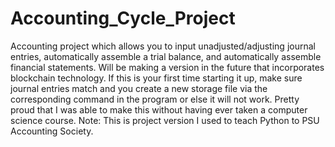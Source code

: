 # Accounting_Cycle_Project
Accounting project which allows you to input unadjusted/adjusting journal entries, automatically assemble a trial balance, and automatically assemble financial statements. Will be making a version in the future that incorporates blockchain technology. If this is your first time starting it up, make sure journal entries match and you create a new storage file via the corresponding command in the program or else it will not work. Pretty proud that I was able to make this without having ever taken a computer science course.
Note: This is project version I used to teach Python to PSU Accounting Society.
